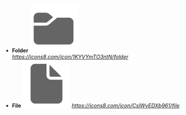 - **Folder**
  ![Folder](SCEditor/bin/EditorAssets/ContentBrowser/Folder.png) *https://icons8.com/icon/1KYVYmTO3ntN/folder*
- **File**
  ![File](SCEditor/bin/EditorAssets/ContentBrowser/File.png) *https://icons8.com/icon/CslWyEDXb961/file*